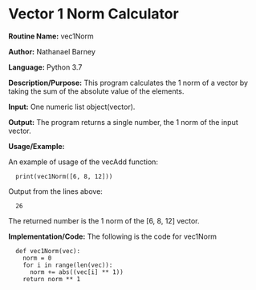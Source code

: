 # Vector 1 Norm Calculator

**Routine Name:**           vec1Norm

**Author:** Nathanael Barney

**Language:** Python 3.7

**Description/Purpose:** This program calculates the 1 norm of a vector by taking the sum of the absolute value of the elements. 

**Input:** One numeric list object(vector).

**Output:** The program returns a single number, the 1 norm of the input vector.

**Usage/Example:**

An example of usage of the vecAdd function:

      print(vec1Norm([6, 8, 12]))

Output from the lines above:

      26

The returned number is the 1 norm of the [6, 8, 12] vector.

**Implementation/Code:** The following is the code for vec1Norm

      def vec1Norm(vec):
        norm = 0
        for i in range(len(vec)):
          norm += abs((vec[i] ** 1))
        return norm ** 1
